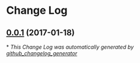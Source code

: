 # Change Log

## [0.0.1](https://github.com/olimou/android_circle_avatar/tree/0.0.1) (2017-01-18)


\* *This Change Log was automatically generated by [github_changelog_generator](https://github.com/skywinder/Github-Changelog-Generator)*
